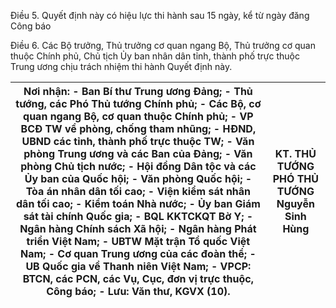 Điều 5. Quyết định này có hiệu lực thi hành sau 15 ngày, kể từ ngày đăng Công báo

Điều 6. Các Bộ trưởng, Thủ trưởng cơ quan ngang Bộ, Thủ trưởng cơ quan thuộc Chính phủ, Chủ tịch Ủy ban nhân dân tỉnh, thành phố trực thuộc Trung ương chịu trách nhiệm thi hành Quyết định này.

| Nơi nhận: - Ban Bí thư Trung ương Đảng; - Thủ tướng, các Phó Thủ tướng Chính phủ; - Các Bộ, cơ quan ngang Bộ, cơ quan thuộc Chính phủ; - VP BCĐ TW về phòng, chống tham nhũng; - HĐND, UBND các tỉnh, thành phố trực thuộc TW; - Văn phòng Trung ương và các Ban của Đảng; - Văn phòng Chủ tịch nước; - Hội đồng Dân tộc và các Ủy ban của Quốc hội; - Văn phòng Quốc hội; - Tòa án nhân dân tối cao; - Viện kiểm sát nhân dân tối cao; - Kiểm toán Nhà nước; - Ủy ban Giám sát tài chính Quốc gia; - BQL KKTCKQT Bờ Y; - Ngân hàng Chính sách Xã hội; - Ngân hàng Phát triển Việt Nam; - UBTW Mặt trận Tổ quốc Việt Nam; - Cơ quan Trung ương của các đoàn thể; - UB Quốc gia về Thanh niên Việt Nam; - VPCP: BTCN, các PCN, các Vụ, Cục, đơn vị trực thuộc, Công báo; - Lưu: Văn thư, KGVX (10). | KT. THỦ TƯỚNG PHÓ THỦ TƯỚNG Nguyễn Sinh Hùng |
|---|---|